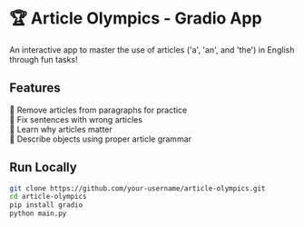 
# 🏆 Article Olympics - Gradio App

An interactive app to master the use of articles ('a', 'an', and 'the') in English through fun tasks!

## Features

🔹 Remove articles from paragraphs for practice  
🔹 Fix sentences with wrong articles  
🔹 Learn why articles matter  
🔹 Describe objects using proper article grammar  

## Run Locally

```bash
git clone https://github.com/your-username/article-olympics.git
cd article-olympics
pip install gradio
python main.py
